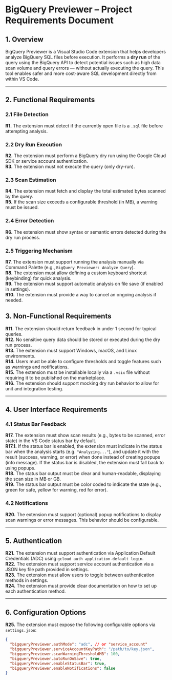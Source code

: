 # BigQuery Previewer – Project Requirements Document

## 1. Overview

BigQuery Previewer is a Visual Studio Code extension that helps developers analyze BigQuery SQL files before execution. It performs a **dry run** of the query using the BigQuery API to detect potential issues such as high data scan volume and query errors — without actually executing the query. This tool enables safer and more cost-aware SQL development directly from within VS Code.

---

## 2. Functional Requirements

### 2.1 File Detection  
**R1.** The extension must detect if the currently open file is a `.sql` file before attempting analysis.

### 2.2 Dry Run Execution  
**R2.** The extension must perform a BigQuery dry run using the Google Cloud SDK or service account authentication.  
**R3.** The extension must not execute the query (only dry-run).

### 2.3 Scan Estimation  
**R4.** The extension must fetch and display the total estimated bytes scanned by the query.  
**R5.** If the scan size exceeds a configurable threshold (in MB), a warning must be issued.

### 2.4 Error Detection  
**R6.** The extension must show syntax or semantic errors detected during the dry run process.

### 2.5 Triggering Mechanism  
**R7.** The extension must support running the analysis manually via Command Palette (e.g., `BigQuery Previewer: Analyze Query`).  
**R8.** The extension must allow defining a custom keyboard shortcut (keybinding) for quick analysis.  
**R9.** The extension must support automatic analysis on file save (if enabled in settings).  
**R10.** The extension must provide a way to cancel an ongoing analysis if needed. 

## 3. Non-Functional Requirements

**R11.** The extension should return feedback in under 1 second for typical queries.  
**R12.** No sensitive query data should be stored or executed during the dry run process.  
**R13.** The extension must support Windows, macOS, and Linux environments.  
**R14.** Users must be able to configure thresholds and toggle features such as warnings and notifications.  
**R15.** The extension must be installable locally via a `.vsix` file without requiring it to be published on the marketplace.  
**R16.** The extension should support mocking dry run behavior to allow for unit and integration testing.  

---

## 4. User Interface Requirements

### 4.1 Status Bar Feedback  
**R17.** The extension must show scan results (e.g., bytes to be scanned, error state) in the VS Code status bar by default.  
  **R17.1.** If the status bar is enabled, the extension must indicate in the status bar when the analysis starts (e.g. `"Analyzing..."`), and update it with the result (success, warning, or error) when done instead of creating popups (info message). If the status bar is disabled, the extension must fall back to using popups.  
**R18.** The status bar output must be clear and human-readable, displaying the scan size in MB or GB.  
**R19.** The status bar output must be color coded to indicate the state (e.g., green for safe, yellow for warning, red for error).  

### 4.2 Notifications  
**R20.** The extension must support (optional) popup notifications to display scan warnings or error messages. This behavior should be configurable.

---

## 5. Authentication

**R21.** The extension must support authentication via Application Default Credentials (ADC) using `gcloud auth application-default login`.  
**R22.** The extension must support service account authentication via a JSON key file path provided in settings.  
**R23.** The extension must allow users to toggle between authentication methods in settings.  
**R24.** The extension must provide clear documentation on how to set up each authentication method.

---

## 6. Configuration Options

**R25.** The extension must expose the following configurable options via `settings.json`:

```json
{
  "bigqueryPreviewer.authMode": "adc", // or "service_account"
  "bigqueryPreviewer.serviceAccountKeyPath": "/path/to/key.json",
  "bigqueryPreviewer.scanWarningThresholdMB": 100,
  "bigqueryPreviewer.autoRunOnSave": true,
  "bigqueryPreviewer.enableStatusBar": true,
  "bigqueryPreviewer.enableNotifications": false
}
```
